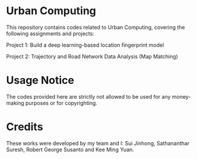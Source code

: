 # Urban Computing

This repository contains codes related to Urban Computing, covering the following assignments and projects:

Project 1: Build a deep learning-based location fingerprint model

Project 2: Trajectory and Road Network Data Analysis (Map Matching) 

# Usage Notice

The codes provided here are strictly not allowed to be used for any money-making purposes or for copyrighting.

# Credits

These works were developed by my team and I: Sui Jinhong, Sathananthar Suresh, Robert George Susanto and Kee Ming Yuan.
